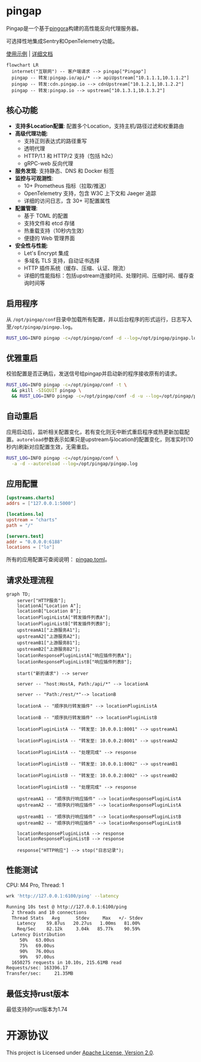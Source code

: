 # pingap

Pingap是一个基于[pingora](https://github.com/cloudflare/pingora)构建的高性能反向代理服务器。

可选择性地集成Sentry和OpenTelemetry功能。

[使用示例](./examples/README.md) | [详细文档](http://pingap.io/pingap-zh/)


```mermaid
flowchart LR
  internet("互联网") -- 客户端请求 --> pingap["Pingap"]
  pingap -- 转发:pingap.io/api/* --> apiUpstream["10.1.1.1,10.1.1.2"]
  pingap -- 转发:cdn.pingap.io --> cdnUpstream["10.1.2.1,10.1.2.2"]
  pingap -- 转发:pingap.io --> upstream["10.1.3.1,10.1.3.2"]
```

## 核心功能

- **支持多Location配置**: 配置多个Location，支持主机/路径过滤和权重路由
- **高级代理功能**:
  - 支持正则表达式的路径重写
  - 透明代理
  - HTTP/1.1 和 HTTP/2 支持（包括 h2c）
  - gRPC-web 反向代理
- **服务发现**: 支持静态、DNS 和 Docker 标签
- **监控与可观测性**:
  - 10+ Prometheus 指标（拉取/推送）
  - OpenTelemetry 支持，包含 W3C 上下文和 Jaeger 追踪
  - 详细的访问日志，含 30+ 可配置属性
- **配置管理**:
  - 基于 TOML 的配置
  - 支持文件和 etcd 存储
  - 热重载支持（10秒内生效）
  - 便捷的 Web 管理界面
- **安全性与性能**:
  - Let's Encrypt 集成
  - 多域名 TLS 支持，自动证书选择
  - HTTP 插件系统（缓存、压缩、认证、限流）
  - 详细的性能指标：包括upstream连接时间、处理时间、压缩时间、缓存查询时间等

## 启用程序

从 `/opt/pingap/conf`目录中加载所有配置，并以后台程序的形式运行，日志写入至`/opt/pingap/pingap.log`。

```bash
RUST_LOG=INFO pingap -c=/opt/pingap/conf -d --log=/opt/pingap/pingap.log
```

## 优雅重启

校验配置是否正确后，发送信号给pingap并启动新的程序接收原有的请求。

```bash
RUST_LOG=INFO pingap -c=/opt/pingap/conf -t \
  && pkill -SIGQUIT pingap \
  && RUST_LOG=INFO pingap -c=/opt/pingap/conf -d -u --log=/opt/pingap/pingap.log
```

## 自动重启

应用启动后，监听相关配置变化，若有变化则无中断式重启程序或热更新加载配置。`autoreload`参数表示如果只是upstream与location的配置变化，则准实时(10秒内)刷新对应配置生效，无需重启。

```bash
RUST_LOG=INFO pingap -c=/opt/pingap/conf \
  -a -d --autoreload --log=/opt/pingap/pingap.log
```

## 应用配置

```toml
[upstreams.charts]
addrs = ["127.0.0.1:5000"]

[locations.lo]
upstream = "charts"
path = "/"

[servers.test]
addr = "0.0.0.0:6188"
locations = ["lo"]
```

所有的应用配置可查阅说明： [pingap.toml](./conf/pingap.toml)。

## 请求处理流程

```mermaid
graph TD;
    server["HTTP服务"];
    locationA["Location A"];
    locationB["Location B"];
    locationPluginListA["转发插件列表A"];
    locationPluginListB["转发插件列表B"];
    upstreamA1["上游服务A1"];
    upstreamA2["上游服务A2"];
    upstreamB1["上游服务B1"];
    upstreamB2["上游服务B2"];
    locationResponsePluginListA["响应插件列表A"];
    locationResponsePluginListB["响应插件列表B"];

    start("新的请求") --> server

    server -- "host:HostA, Path:/api/*" --> locationA

    server -- "Path:/rest/*"--> locationB

    locationA -- "顺序执行转发插件" --> locationPluginListA

    locationB -- "顺序执行转发插件" --> locationPluginListB

    locationPluginListA -- "转发至: 10.0.0.1:8001" --> upstreamA1

    locationPluginListA -- "转发至: 10.0.0.2:8001" --> upstreamA2

    locationPluginListA -- "处理完成" --> response

    locationPluginListB -- "转发至: 10.0.0.1:8002" --> upstreamB1

    locationPluginListB -- "转发至: 10.0.0.2:8002" --> upstreamB2

    locationPluginListB -- "处理完成" --> response

    upstreamA1 -- "顺序执行响应插件" --> locationResponsePluginListA
    upstreamA2 -- "顺序执行响应插件" --> locationResponsePluginListA

    upstreamB1 -- "顺序执行响应插件" --> locationResponsePluginListB
    upstreamB2 -- "顺序执行响应插件" --> locationResponsePluginListB

    locationResponsePluginListA --> response
    locationResponsePluginListB --> response

    response["HTTP响应"] --> stop("日志记录");
```

## 性能测试

CPU: M4 Pro, Thread: 1

```bash
wrk 'http://127.0.0.1:6100/ping' --latency

Running 10s test @ http://127.0.0.1:6100/ping
  2 threads and 10 connections
  Thread Stats   Avg      Stdev     Max   +/- Stdev
    Latency    59.87us   20.27us   1.00ms   81.00%
    Req/Sec    82.12k     3.04k   85.77k    90.59%
  Latency Distribution
     50%   63.00us
     75%   69.00us
     90%   76.00us
     99%   97.00us
  1650275 requests in 10.10s, 215.61MB read
Requests/sec: 163396.17
Transfer/sec:     21.35MB
```

## 最低支持rust版本

最低支持的rust版本为1.74

# 开源协议

This project is Licensed under [Apache License, Version 2.0](./LICENSE).
